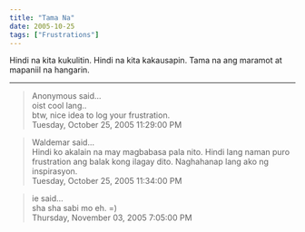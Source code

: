 ```yaml
---
title: "Tama Na"
date: 2005-10-25
tags: ["Frustrations"]
---
```


Hindi na kita kukulitin. Hindi na kita kakausapin. Tama na ang maramot at mapaniil na hangarin.

---

> Anonymous said...  
> oist cool lang..  
> btw, nice idea to log your frustration.  
> Tuesday, October 25, 2005 11:29:00 PM 

> Waldemar said...  
> Hindi ko akalain na may magbabasa pala nito. Hindi lang naman puro frustration ang balak kong ilagay dito. Naghahanap lang ako ng inspirasyon.  
> Tuesday, October 25, 2005 11:34:00 PM 

> ie said...  
> sha sha sabi mo eh. =)  
> Thursday, November 03, 2005 7:05:00 PM 
